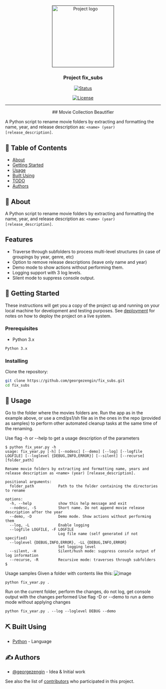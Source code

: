 <p align="center">
  <a href="" rel="noopener">
 <img width=200px height=200px src="https://i.imgur.com/6wj0hh6.jpg" alt="Project logo"></a>
</p>

<h3 align="center">Project fix_subs</h3>

<div align="center">

[![Status](https://img.shields.io/badge/status-active-success.svg)]()

[![License](https://img.shields.io/badge/license-MIT-blue.svg)](/LICENSE)

</div>

---

<p align="center"> 
## Movie Collection Beautifier

A Python script to rename movie folders by extracting and formatting the name, year, and release description as:
`<name> (year) [release_description]`.

</p>

## 📝 Table of Contents

- [About](#about)
- [Getting Started](#getting_started)
- [Usage](#usage)
- [Built Using](#built_using)
- [TODO](../TODO.md)
- [Authors](#authors)

## 🧐 About <a name = "about"></a>

A Python script to rename movie folders by extracting and formatting the name, year, and release description as:
`<name> (year) [release_description]`.

## Features

- Traverse through subfolders to process multi-level structures (in case of groupings by year, genre, etc)
- Option to remove release descriptions (leave only name and year)
- Demo mode to show actions without performing them.
- Logging support with 3 log levels.
- Silent mode to suppress console output.

## 🏁 Getting Started <a name = "getting_started"></a>

These instructions will get you a copy of the project up and running on your local machine for development and testing purposes. See [deployment](#deployment) for notes on how to deploy the project on a live system.

### Prerequisites

- Python 3.x

```
Python 3.x
```

### Installing

Clone the repository:

```bash
git clone https://github.com/georgezengin/fix_subs.git
cd fix_subs
```

## 🎈 Usage <a name="usage"></a>

Go to the folder where the movies folders are.
Run the app as in the example above, or use a cmd/ps1/sh file as in the ones in the repo (provided as samples) to perform other automated cleanup tasks at the same time of the renaming.

Use flag -h or --help to get a usage description of the parameters

```
$ python fix_year.py -h
usage: fix_year.py [-h] [--nodesc] [--demo] [--log] [--logfile LOGFILE] [--loglevel {DEBUG,INFO,ERROR}] [--silent] [--recurse] [folder_path]

Rename movie folders by extracting and formatting name, years and release description as <name> (year) [release_description].

positional arguments:
  folder_path           Path to the folder containing the directories to rename

options:
  -h, --help            show this help message and exit
  --nodesc, -S          Short name. Do not append movie release description after the year
  --demo, -D            Demo mode. Show actions without performing them
  --log, -L             Enable logging
  --logfile LOGFILE, -F LOGFILE
                        Log file name (self generated if not specified)
  --loglevel {DEBUG,INFO,ERROR}, -LL {DEBUG,INFO,ERROR}
                        Set logging level
  --silent, -H          Silent/hush mode: suppress console output of log information
  --recurse, -R         Recursive mode: traverses through subfolders
$
```
Usage samples
Given a folder with contents like this:
![image](https://github.com/user-attachments/assets/faae0f0d-3bde-43ab-8253-771a532ef5de)

```
python fix_year.py .
```
Run on the current folder, perform the changes, do not log, get console output with the changes performed
Use flag -D or --demo to run a demo mode without applying changes

```
python fix_year.py . --log --loglevel DEBUG --demo
```

## ⛏️ Built Using <a name = "built_using"></a>

- [Python](https://www.python.org/) - Language

## ✍️ Authors <a name = "authors"></a>

- [@georgezengin](https://github.com/georgezengin) - Idea & Initial work

See also the list of [contributors](https://github.com/georgezengin/The-Documentation-Compendium/contributors) who participated in this project.


